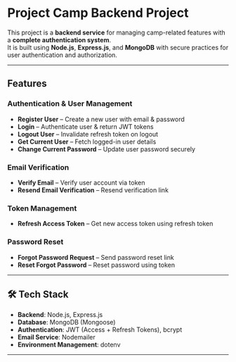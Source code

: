 # Project Camp Backend Project

This project is a **backend service** for managing camp-related features with a **complete authentication system**.  
It is built using **Node.js**, **Express.js**, and **MongoDB** with secure practices for user authentication and authorization.  

---

## Features

### Authentication & User Management
- **Register User** – Create a new user with email & password
- **Login** – Authenticate user & return JWT tokens
- **Logout User** – Invalidate refresh token on logout
- **Get Current User** – Fetch logged-in user details
- **Change Current Password** – Update user password securely

### Email Verification
- **Verify Email** – Verify user account via token
- **Resend Email Verification** – Resend verification link

### Token Management
- **Refresh Access Token** – Get new access token using refresh token

### Password Reset
- **Forgot Password Request** – Send password reset link
- **Reset Forgot Password** – Reset password using token

---

## 🛠️ Tech Stack
- **Backend**: Node.js, Express.js  
- **Database**: MongoDB (Mongoose)  
- **Authentication**: JWT (Access + Refresh Tokens), bcrypt  
- **Email Service**: Nodemailer  
- **Environment Management**: dotenv  

---